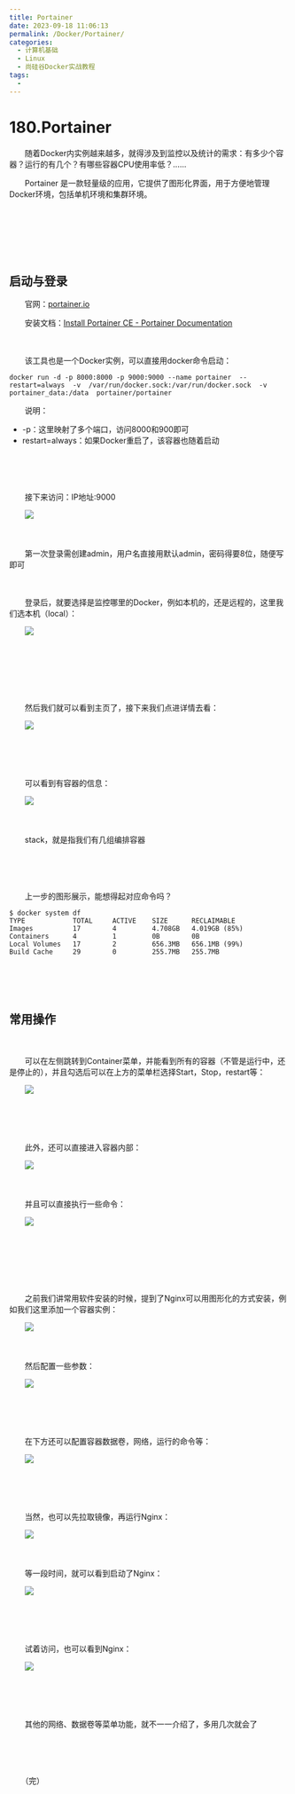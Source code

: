 ```yaml
---
title: Portainer
date: 2023-09-18 11:06:13
permalink: /Docker/Portainer/
categories:
  - 计算机基础
  - Linux
  - 尚硅谷Docker实战教程
tags:
  - 
---
```

# 180.Portainer

　　随着Docker内实例越来越多，就得涉及到监控以及统计的需求：有多少个容器？运行的有几个？有哪些容器CPU使用率低？......

　　Portainer 是一款轻量级的应用，它提供了图形化界面，用于方便地管理Docker环境，包括单机环境和集群环境。

　　‍

　　‍

　　‍

## 启动与登录

　　官网：[portainer.io](https://www.portainer.io/)

　　安装文档：[Install Portainer CE - Portainer Documentation](https://docs.portainer.io/start/install-ce)

　　‍

　　该工具也是一个Docker实例，可以直接用docker命令启动：

```shell
docker run -d -p 8000:8000 -p 9000:9000 --name portainer  --restart=always  -v  /var/run/docker.sock:/var/run/docker.sock  -v portainer_data:/data  portainer/portainer
```

　　说明：

* -p：这里映射了多个端口，访问8000和900即可
* restart=always：如果Docker重启了，该容器也随着启动

　　‍

　　‍

　　接下来访问：IP地址:9000

　　​![](https://image.peterjxl.com/blog/image-20230917183603-xw9bjnv.png)​

　　‍

　　第一次登录需创建admin，用户名直接用默认admin，密码得要8位，随便写即可

　　‍

　　登录后，就要选择是监控哪里的Docker，例如本机的，还是远程的，这里我们选本机（local）：

　　​![](https://image.peterjxl.com/blog/image-20230917183659-n7vipk9.png)​

　　‍

　　‍

　　‍

　　然后我们就可以看到主页了，接下来我们点进详情去看：

　　​![](https://image.peterjxl.com/blog/image-20230917183837-b9vw3dx.png)​

　　‍

　　‍

　　可以看到有容器的信息：

　　​![](https://image.peterjxl.com/blog/image-20230917183902-grwo278.png)​

　　‍

　　stack，就是指我们有几组编排容器

　　‍

　　‍

　　上一步的图形展示，能想得起对应命令吗？

```shell
$ docker system df
TYPE            TOTAL     ACTIVE    SIZE      RECLAIMABLE
Images          17        4         4.708GB   4.019GB (85%)
Containers      4         1         0B        0B
Local Volumes   17        2         656.3MB   656.1MB (99%)
Build Cache     29        0         255.7MB   255.7MB
```

　　‍

　　‍

## 常用操作

　　‍

　　可以在左侧跳转到Container菜单，并能看到所有的容器（不管是运行中，还是停止的），并且勾选后可以在上方的菜单栏选择Start，Stop，restart等：

　　​​![](https://image.peterjxl.com/blog/image-20230917210212-sg881w5.png)​

　　‍

　　​

　　此外，还可以直接进入容器内部：

　　​![](https://image.peterjxl.com/blog/image-20230917210238-17mtbqa.png)​

　　‍

　　并且可以直接执行一些命令：

　　​![](https://image.peterjxl.com/blog/image-20230917210301-w2d2c8p.png)​

　　‍

　　​​

　　‍

　　之前我们讲常用软件安装的时候，提到了Nginx可以用图形化的方式安装，例如我们这里添加一个容器实例：

　　​![](https://image.peterjxl.com/blog/image-20230917210508-choqffp.png)​

　　‍

　　然后配置一些参数：

　　​![](https://image.peterjxl.com/blog/image-20230917210614-380up3o.png)​

　　‍

　　‍

　　在下方还可以配置容器数据卷，网络，运行的命令等：

　　​![](https://image.peterjxl.com/blog/image-20230917210646-y5xqsr0.png)​

　　‍

　　‍

　　当然，也可以先拉取镜像，再运行Nginx：

　　​![](https://image.peterjxl.com/blog/image-20230917210408-q6vwvlp.png)​

　　‍

　　等一段时间，就可以看到启动了Nginx：

　　​![](https://image.peterjxl.com/blog/image-20230917210834-3t5nejv.png)​

　　‍

　　‍

　　试着访问，也可以看到Nginx：

　　​![](https://image.peterjxl.com/blog/image-20230917210831-9rvvfwu.png)​

　　‍

　　‍

　　其他的网络、数据卷等菜单功能，就不一一介绍了，多用几次就会了

　　‍

　　‍

　　（完）

　　‍
